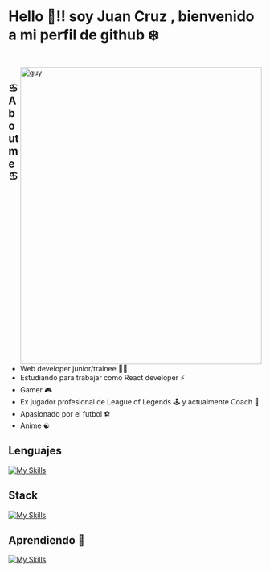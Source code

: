 <h1> Hello 🤙!! soy Juan Cruz , bienvenido a mi perfil de github ❄️ </h1>
 <br>
<img align="right" height="590px" alt="guy" width="480" src="https://i.pinimg.com/736x/7e/e3/f2/7ee3f2e76001a8a6f625dc0f10a40ee8.jpg" />
 
<h2> ♋ About me ♋ </h2> 
 <br>

 <ul>
<li> Web developer junior/trainee 👨‍💻 </li>
<li> Estudiando para trabajar como React developer ⚡ </li>
<li> Gamer 🎮
<li> Ex jugador profesional de League of Legends 🕹️ y actualmente Coach 📖 </li>
<li> Apasionado por el futbol ⚽ </li>
<li> Anime ☯ </li>
</ul>
   
<h2> Lenguajes  </h2> 

[![My Skills](https://skillicons.dev/icons?i=js,html,css)](https://skillicons.dev)

<h2>  Stack   </h2> 

[![My Skills](https://skillicons.dev/icons?i=react,bootstrap,tailwind,mui)](https://skillicons.dev)

<h2>  Aprendiendo 📖 </h2> 

[![My Skills](https://skillicons.dev/icons?i=python,mysql,postgresql,java,typescript,nodejs,mongodb,express,net,astro,angular,vue,cypress)](https://skillicons.dev)
